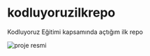 # kodluyoruzilkrepo
Kodluyoruz Eğitimi kapsamında açtığım ilk repo

![proje resmi](http://resim.png)
